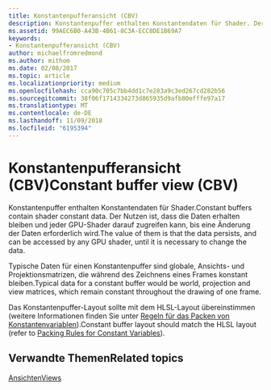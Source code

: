 ```yaml
---
title: Konstantenpufferansicht (CBV)
description: Konstantenpuffer enthalten Konstantendaten für Shader. Der Nutzen ist, dass die Daten erhalten bleiben und jeder GPU-Shader darauf zugreifen kann, bis eine Änderung der Daten erforderlich wird.
ms.assetid: 99AEC6B0-A43B-4B61-8C3A-ECC8DE1B69A7
keywords:
- Konstantenpufferansicht (CBV)
author: michaelfromredmond
ms.author: mithom
ms.date: 02/08/2017
ms.topic: article
ms.localizationpriority: medium
ms.openlocfilehash: cca90c705c7bb4dd1c7e283a9c3ed267cd282b56
ms.sourcegitcommit: 38f06f1714334273d865935d9afb80efffe97a17
ms.translationtype: MT
ms.contentlocale: de-DE
ms.lasthandoff: 11/09/2018
ms.locfileid: "6195394"
---
```

# <a name="constant-buffer-view-cbv"></a><span data-ttu-id="fe369-105">Konstantenpufferansicht (CBV)</span><span class="sxs-lookup"><span data-stu-id="fe369-105">Constant buffer view (CBV)</span></span>


<span data-ttu-id="fe369-106">Konstantenpuffer enthalten Konstantendaten für Shader.</span><span class="sxs-lookup"><span data-stu-id="fe369-106">Constant buffers contain shader constant data.</span></span> <span data-ttu-id="fe369-107">Der Nutzen ist, dass die Daten erhalten bleiben und jeder GPU-Shader darauf zugreifen kann, bis eine Änderung der Daten erforderlich wird.</span><span class="sxs-lookup"><span data-stu-id="fe369-107">The value of them is that the data persists, and can be accessed by any GPU shader, until it is necessary to change the data.</span></span>

<span data-ttu-id="fe369-108">Typische Daten für einen Konstantenpuffer sind globale, Ansichts- und Projektionsmatrizen, die während des Zeichnens eines Frames konstant bleiben.</span><span class="sxs-lookup"><span data-stu-id="fe369-108">Typical data for a constant buffer would be world, projection and view matrices, which remain constant throughout the drawing of one frame.</span></span>

<span data-ttu-id="fe369-109">Das Konstantenpuffer-Layout sollte mit dem HLSL-Layout übereinstimmen (weitere Informationen finden Sie unter [Regeln für das Packen von Konstantenvariablen](https://msdn.microsoft.com/library/windows/desktop/bb509632.aspx)).</span><span class="sxs-lookup"><span data-stu-id="fe369-109">Constant buffer layout should match the HLSL layout (refer to [Packing Rules for Constant Variables](https://msdn.microsoft.com/library/windows/desktop/bb509632.aspx)).</span></span>

## <a name="span-idrelated-topicsspanrelated-topics"></a><span data-ttu-id="fe369-110"><span id="related-topics"></span>Verwandte Themen</span><span class="sxs-lookup"><span data-stu-id="fe369-110"><span id="related-topics"></span>Related topics</span></span>


[<span data-ttu-id="fe369-111">Ansichten</span><span class="sxs-lookup"><span data-stu-id="fe369-111">Views</span></span>](views.md)

 

 




